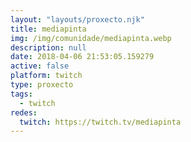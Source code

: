 ```yaml
---
layout: "layouts/proxecto.njk"
title: mediapinta
img: /img/comunidade/mediapinta.webp
description: null
date: 2018-04-06 21:53:05.159279
active: false
platform: twitch
type: proxecto
tags:
  - twitch
redes:
  twitch: https://twitch.tv/mediapinta
---
```

